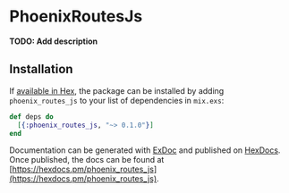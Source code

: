 # PhoenixRoutesJs

**TODO: Add description**

## Installation

If [available in Hex](https://hex.pm/docs/publish), the package can be installed
by adding `phoenix_routes_js` to your list of dependencies in `mix.exs`:

```elixir
def deps do
  [{:phoenix_routes_js, "~> 0.1.0"}]
end
```

Documentation can be generated with [ExDoc](https://github.com/elixir-lang/ex_doc)
and published on [HexDocs](https://hexdocs.pm). Once published, the docs can
be found at [https://hexdocs.pm/phoenix_routes_js](https://hexdocs.pm/phoenix_routes_js).

